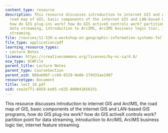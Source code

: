 ```yaml
---
content_type: resource
description: This resource discusses introduction to internet GIS and ArcIMS, the
  road map of GIS, basic components of the internet GIS and LAN-based GIS programs,
  how do GIS plug-ins work? how do GIS activeX controls work? partition point for
  data streaming, introduction to ArcIMS, ArcIMS business logic tier, internet feature
  streaming.
file: /courses/11-520-a-workshop-on-geographic-information-systems-fall-2005/cee2e7716859be85c625890041656331_lect_10.pdf
file_type: application/pdf
learning_resource_types:
- Lecture Notes
license: https://creativecommons.org/licenses/by-nc-sa/4.0/
ocw_type: OCWFile
parent_title: Lecture Notes
parent_type: CourseSection
parent_uid: 088ab0bf-cc60-0329-9e0b-17dd33ae2d07
resourcetype: Document
title: lect_10.pdf
uid: cee2e771-6859-be85-c625-890041656331
---
```

This resource discusses introduction to internet GIS and ArcIMS, the road map of GIS, basic components of the internet GIS and LAN-based GIS programs, how do GIS plug-ins work? how do GIS activeX controls work? partition point for data streaming, introduction to ArcIMS, ArcIMS business logic tier, internet feature streaming.